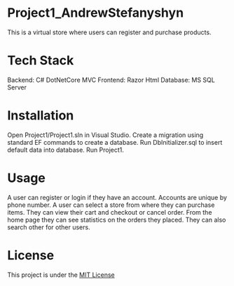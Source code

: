 # Project1_AndrewStefanyshyn
This is a virtual store where users can register and purchase products.
# Tech Stack
Backend: C# DotNetCore MVC
Frontend: Razor Html
Database: MS SQL Server
# Installation
Open Project1/Project1.sln in Visual Studio.
Create a migration using standard EF commands to create a database.
Run DbInitializer.sql to insert default data into database.
Run Project1.
# Usage
A user can register or login if they have an account. Accounts are unique by phone number.
A user can select a store from where they can purchase items. They can view their cart and checkout or cancel order.
From the home page they can see statistics on the orders they placed. They can also search other for other users.
# License
This project is under the [MIT License](https://github.com/git/git-scm.com/blob/master/MIT-LICENSE.txt)
